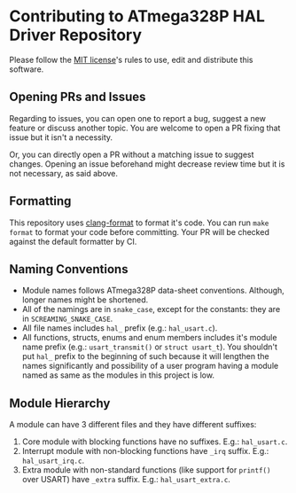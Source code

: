 # Contributing to ATmega328P HAL Driver Repository

Please follow the [MIT license](LICENSE)'s rules to use, edit and distribute
this software.

## Opening PRs and Issues

Regarding to issues, you can open one to report a bug, suggest a new feature or
discuss another topic. You are welcome to open a PR fixing that issue but it
isn't a necessity.

Or, you can directly open a PR without a matching issue to suggest changes.
Opening an issue beforehand might decrease review time but it is not necessary,
as said above.

## Formatting

This repository uses [clang-format](https://clang.llvm.org/docs/ClangFormat.html)
to format it's code. You can run `make format` to format your code before
committing. Your PR will be checked against the default formatter by CI.

## Naming Conventions

* Module names follows ATmega328P data-sheet conventions. Although, longer names
  might be shortened.
* All of the namings are in `snake_case`, except for the constants: they are in
  `SCREAMING_SNAKE_CASE`.
* All file names includes `hal_` prefix (e.g.: `hal_usart.c`).
* All functions, structs, enums and enum members includes it's module name
  prefix (e.g.: `usart_transmit()` or `struct usart_t`). You shouldn't put
  `hal_` prefix to the beginning of such because it will lengthen the names
  significantly and possibility of a user program having a module named as same
  as the modules in this project is low.

## Module Hierarchy

A module can have 3 different files and they have different suffixes:

1. Core module with blocking functions have no suffixes. E.g.: `hal_usart.c`.
2. Interrupt module with non-blocking functions have `_irq` suffix. E.g.:
   `hal_usart_irq.c`.
3. Extra module with non-standard functions (like support for `printf()` over
   USART) have `_extra` suffix. E.g.: `hal_usart_extra.c`.

